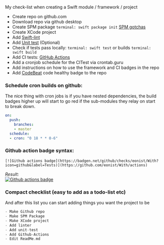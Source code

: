 My check-list when creating a Swift module / framework / project<!--more-->

- Create repo on github.com
- Download repo via github desktop
- Create SPM package `terminal: swift package init` [SPM gotchas](http://eon.codes/blog/2019/11/26/SPM-gotchas/)
- Create XCode project
- Add [Swift-lint](http://eon.codes/blog/2019/04/23/Swift-lint/)
- Add [Unit test](http://eon.codes/blog/2018/10/11/unit-test/) (Optional)
- Check if tests pass locally: `terminal: swift test` or builds `terminal: swift build`
- Add CI tests: [GitHub Actions](http://eon.codes/blog/2019/12/13/spm-and-github-action/)
- Add a cronjob schedule for the CITest via crontab.guru
- Add instructions on how to use the framework and CI badges in the repo
- Add [CodeBeat](https://www.CodeBeat.co) code healthy badge to the repo

### Schedule cron builds on github:
The nice thing with cron jobs is if you have nested dependencies, the build badges higher up will start to go red if the sub-modules they relay on start to break down.
```yaml
on:
  push:
    branches:
    - master
  schedule:
  - cron: "0 18 * * 0-6"
```

### Github action badge syntax:
```
[![Github actions badge](https://badgen.net/github/checks/eonist/With?icon=github&label=Tests)](https://github.com/eonist/With/actions)
```
*Result:*   
[![Github actions badge](https://badgen.net/github/checks/eonist/With?icon=github&label=Tests)](https://github.com/eonist/With/actions)


### Compact checklist (easy to add as a todo-list etc)
And after this list you can start adding things you want the project to be
```swift
- Make Github repo
- Make SPM Package
- Make XCode project
- Add linter
- Add unit-test
- Add Github-Actions
- Edit ReadMe.md
```
